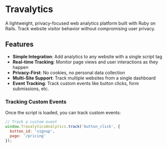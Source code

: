 # Travalytics

A lightweight, privacy-focused web analytics platform built with Ruby on Rails. Track website visitor behavior without compromising user privacy.

## Features

- **Simple Integration**: Add analytics to any website with a single script tag
- **Real-time Tracking**: Monitor page views and user interactions as they happen
- **Privacy-First**: No cookies, no personal data collection
- **Multi-Site Support**: Track multiple websites from a single dashboard
- **Event Tracking**: Track custom events like button clicks, form submissions, etc.

### Tracking Custom Events

Once the script is loaded, you can track custom events:

```javascript
// Track a custom event
window.TravalyticsAnalytics.track('button_click', {
  button_id: 'signup',
  page: '/pricing'
});
```

